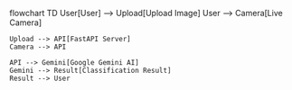 flowchart TD
    User[User] --> Upload[Upload Image]
    User --> Camera[Live Camera]
    
    Upload --> API[FastAPI Server]
    Camera --> API
    
    API --> Gemini[Google Gemini AI]
    Gemini --> Result[Classification Result]
    Result --> User
